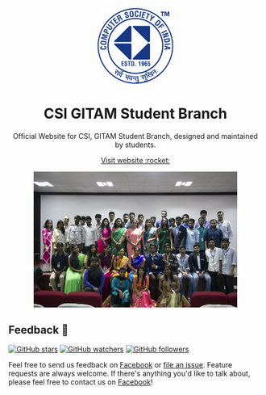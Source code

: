 <p align="center">
    <a href="https://csigitam.github.io/" target="_blank"><img alt="CSI logo" title="CSI" src="assets/brand/logo-csi.jpg" width="150"></a>
</p>

<h1 align="center"> CSI GITAM Student Branch </h1>
<p align="center"> Official Website for CSI, GITAM Student Branch, designed and maintained by students. </p>
<p align="center">
    <a href="https://csigitam.github.io/" target="_blank"> Visit website :rocket:    </a>
</p>
<p align="center">
    <a href="https://csigitam.github.io/" target="_blank"><img alt="Team CSI" title="Team CSI" src="assets/gallery/007.png" width="80%"></a>
</p>

## Feedback :blue_book:

[![GitHub stars](https://img.shields.io/github/stars/csigitam/csigitam.github.io.svg?style=social&label=Star)](https://github.com/csigitam/csigitam.github.io)
[![GitHub watchers](https://img.shields.io/github/watchers/csigitam/csigitam.github.io.svg?style=social&label=Watch)](https://github.com/csigitam/csigitam.github.io)
[![GitHub followers](https://img.shields.io/github/followers/csigitam.svg?style=social&label=Follow)](https://github.com/csigitam/csigitam.github.io)

Feel free to send us feedback on [Facebook](https://www.facebook.com/gitamcsi/) or [file an issue](https://github.com/csigitam/csigitam.github.io/issues/new). Feature requests are always welcome. If there's anything you'd like to talk about, please feel free to contact us on [Facebook](https://www.facebook.com/gitamcsi/)!